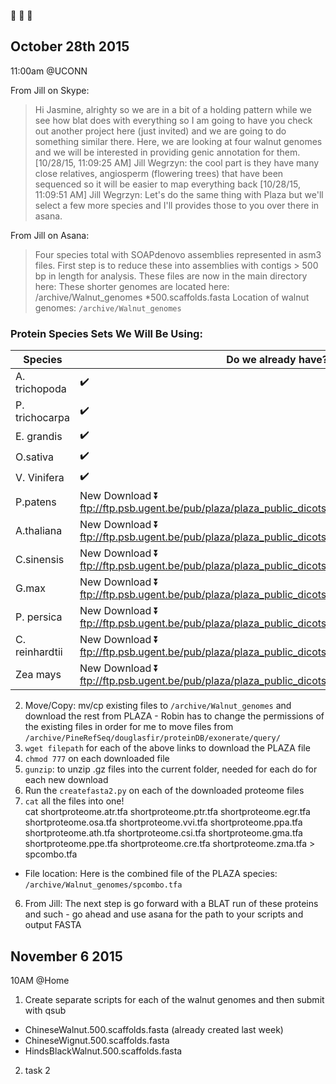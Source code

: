 :chestnut: :chestnut: :chestnut:

## October 28th 2015   
11:00am @UCONN

From Jill on Skype: 
> Hi Jasmine, alrighty so we are in a bit of a holding pattern while we see how blat does with everything so I am going to have you check out another project here (just invited) and we are going to do something similar there.  Here, we are looking at four walnut genomes and we will be interested in providing genic annotation for them.
> [10/28/15, 11:09:25 AM] Jill Wegrzyn: the cool part is they have many close relatives, angiosperm (flowering trees) that have been sequenced so it will be easier to map everything back
[10/28/15, 11:09:51 AM] Jill Wegrzyn: Let's do the same thing with Plaza but we'll select a few more species and I'll provides those to you over there in asana.
 
From Jill on Asana: 
>Four species total with SOAPdenovo assemblies represented in asm3 files.  First step is to reduce these into assemblies with contigs > 500 bp in length for analysis.
These files are now in the main directory here:
>These shorter genomes are located here: /archive/Walnut_genomes
*500.scaffolds.fasta
> Location of walnut genomes: `/archive/Walnut_genomes`

### Protein Species Sets We Will Be Using: 

| Species | Do we already have? | location |
|----|----|---|
A. trichopoda | :heavy_check_mark:| /archive/PineRefSeq/douglasfir/proteinDB/exonerate/query/shortproteome.atr.tfa
P. trichocarpa | :heavy_check_mark:| /archive/PineRefSeq/douglasfir/proteinDB/exonerate/query/shortproteome.ptr.tfa
E. grandis| :heavy_check_mark:| /archive/PineRefSeq/douglasfir/proteinDB/exonerate/query/shortproteome.egr.tfa
O.sativa | :heavy_check_mark:| /archive/PineRefSeq/douglasfir/proteinDB/exonerate/query/shortproteome.osa.tfa 
V. Vinifera | :heavy_check_mark: | /archive/PineRefSeq/douglasfir/proteinDB/exonerate/query/shortproteome.vvi.tfa  
P.patens | New Download :arrow_double_down: ftp://ftp.psb.ugent.be/pub/plaza/plaza_public_dicots_03/Fasta/proteome.ppa.tfa.gz| /archive/Walnut_genomes/shortproteome.ppa.tfa
A.thaliana | New Download :arrow_double_down: ftp://ftp.psb.ugent.be/pub/plaza/plaza_public_dicots_03/Fasta/proteome.ath.tfa.gz| /archive/Walnut_genomes/shortproteome.ath.tfa
C.sinensis|New Download :arrow_double_down: ftp://ftp.psb.ugent.be/pub/plaza/plaza_public_dicots_03/Fasta/proteome.csi.tfa.gz| /archive/Walnut_genomes/shortproteome.csi.tfa
G.max|New Download :arrow_double_down: ftp://ftp.psb.ugent.be/pub/plaza/plaza_public_dicots_03/Fasta/proteome.gma.tfa.gz| /archive/Walnut_genomes/shortproteome.gma.tfa
P. persica|New Download :arrow_double_down: ftp://ftp.psb.ugent.be/pub/plaza/plaza_public_dicots_03/Fasta/proteome.ppe.tfa.gz | /archive/Walnut_genomes/shortproteome.ppe.tfa
C. reinhardtii | New Download :arrow_double_down: ftp://ftp.psb.ugent.be/pub/plaza/plaza_public_dicots_03/Fasta/proteome.cre.tfa.gz| /archive/Walnut_genomes/shortproteome.cre.tfa
Zea mays | New Download :arrow_double_down: ftp://ftp.psb.ugent.be/pub/plaza/plaza_public_dicots_03/Fasta/proteome.zma.tfa.gz| /archive/Walnut_genomes/shortproteome.zma.tfa

2. Move/Copy: mv/cp existing files to `/archive/Walnut_genomes` and download the rest from PLAZA - Robin has to change the permissions of the existing files in order for me to move files from `/archive/PineRefSeq/douglasfir/proteinDB/exonerate/query/`   
3. `wget filepath` for each of the above links to download the PLAZA file
4. `chmod 777` on each downloaded file
3. `gunzip`: to unzip .gz files into the current folder, needed for each do for each new download
4. Run the `createfasta2.py` on each of the downloaded proteome files
5. `cat` all the files into one!   
cat shortproteome.atr.tfa shortproteome.ptr.tfa shortproteome.egr.tfa shortproteome.osa.tfa shortproteome.vvi.tfa shortproteome.ppa.tfa shortproteome.ath.tfa shortproteome.csi.tfa shortproteome.gma.tfa shortproteome.ppe.tfa shortproteome.cre.tfa shortproteome.zma.tfa > spcombo.tfa
 * File location: Here is the combined file of the PLAZA species: `/archive/Walnut_genomes/spcombo.tfa`
6. From Jill: The next step is go forward with a BLAT run of these proteins and such - go ahead and use asana for the path to your scripts and output FASTA


## November 6 2015    
10AM @Home   
1. Create separate scripts for each of the walnut genomes and then submit with qsub
  * ChineseWalnut.500.scaffolds.fasta (already created last week)
  * ChineseWignut.500.scaffolds.fasta
  * HindsBlackWalnut.500.scaffolds.fasta
2. task 2
